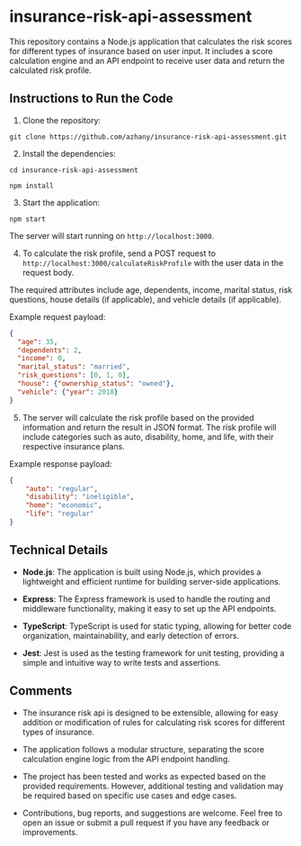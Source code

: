 # insurance-risk-api-assessment

This repository contains a Node.js application that calculates the risk scores for different types of insurance based on user input. It includes a score calculation engine and an API endpoint to receive user data and return the calculated risk profile.

## Instructions to Run the Code

1. Clone the repository:

```
git clone https://github.com/azhany/insurance-risk-api-assessment.git  
```


2. Install the dependencies:

```
cd insurance-risk-api-assessment  
```
```
npm install  
```


3. Start the application:

```
npm start  
```

The server will start running on `http://localhost:3000`.


4. To calculate the risk profile, send a POST request to `http://localhost:3000/calculateRiskProfile` with the user data in the request body.

The required attributes include age, dependents, income, marital status, risk questions, house details (if applicable), and vehicle details (if applicable).

Example request payload:

```json
{
  "age": 35,
  "dependents": 2,
  "income": 0,
  "marital_status": "married",
  "risk_questions": [0, 1, 0],
  "house": {"ownership_status": "owned"},
  "vehicle": {"year": 2018}
}
```


5. The server will calculate the risk profile based on the provided information and return the result in JSON format. The risk profile will include categories such as auto, disability, home, and life, with their respective insurance plans.

Example response payload:

```json
{
    "auto": "regular",
    "disability": "ineligible",
    "home": "economic",
    "life": "regular"
}
```


## Technical Details

- **Node.js**: The application is built using Node.js, which provides a lightweight and efficient runtime for building server-side applications.

- **Express**: The Express framework is used to handle the routing and middleware functionality, making it easy to set up the API endpoints.

- **TypeScript**: TypeScript is used for static typing, allowing for better code organization, maintainability, and early detection of errors.

- **Jest**: Jest is used as the testing framework for unit testing, providing a simple and intuitive way to write tests and assertions.


## Comments

- The insurance risk api is designed to be extensible, allowing for easy addition or modification of rules for calculating risk scores for different types of insurance.

- The application follows a modular structure, separating the score calculation engine logic from the API endpoint handling.

- The project has been tested and works as expected based on the provided requirements. However, additional testing and validation may be required based on specific use cases and edge cases.

- Contributions, bug reports, and suggestions are welcome. Feel free to open an issue or submit a pull request if you have any feedback or improvements.

